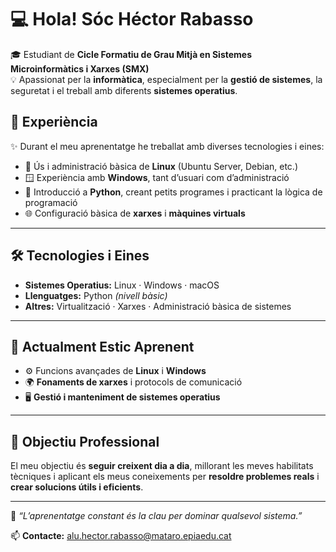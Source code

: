 # 💻 Hola! Sóc **Héctor Rabasso**

🎓 Estudiant de **Cicle Formatiu de Grau Mitjà en Sistemes Microinformàtics i Xarxes (SMX)**  
💡 Apassionat per la **informàtica**, especialment per la **gestió de sistemes**, la seguretat i el treball amb diferents **sistemes operatius**.

## 🧠 Experiència
✨ Durant el meu aprenentatge he treballat amb diverses tecnologies i eines:

- 🐧 Ús i administració bàsica de **Linux** (Ubuntu Server, Debian, etc.)  
- 🪟 Experiència amb **Windows**, tant d’usuari com d’administració  
- 🐍 Introducció a **Python**, creant petits programes i practicant la lògica de programació  
- 🌐 Configuració bàsica de **xarxes** i **màquines virtuals**

---

## 🛠️ Tecnologies i Eines
- **Sistemes Operatius:** Linux · Windows · macOS  
- **Llenguatges:** Python *(nivell bàsic)*  
- **Altres:** Virtualització · Xarxes · Administració bàsica de sistemes  

---

## 📘 Actualment Estic Aprenent
- ⚙️ Funcions avançades de **Linux** i **Windows**  
- 🌍 **Fonaments de xarxes** i protocols de comunicació  
- 🖥️ **Gestió i manteniment de sistemes operatius**

---

## 🎯 Objectiu Professional
El meu objectiu és **seguir creixent dia a dia**, millorant les meves habilitats tècniques i aplicant els meus coneixements per **resoldre problemes reals** i **crear solucions útils i eficients**.  

---

💬 *“L’aprenentatge constant és la clau per dominar qualsevol sistema.”*

📫 **Contacte:** [alu.hector.rabasso@mataro.epiaedu.cat](mailto:alu.hector.rabasso@mataro.epiaedu.cat)

